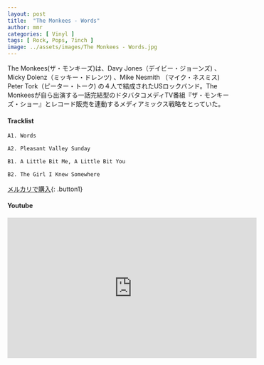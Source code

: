 ```yaml
---
layout: post
title:  "The Monkees - Words"
author: mmr
categories: [ Vinyl ]
tags: [ Rock, Pops, 7inch ]
image: ../assets/images/The Monkees - Words.jpg
---
```


The Monkees(ザ・モンキーズ)は、Davy Jones（デイビー・ジョーンズ) 、Micky Dolenz（ミッキー・ドレンツ) 、Mike Nesmith （マイク・ネスミス) Peter Tork（ピーター・トーク) の４人で結成されたUSロックバンド。The Monkeesが自ら出演する一話完結型のドタバタコメディTV番組『ザ・モンキーズ・ショー』とレコード販売を連動するメディアミックス戦略をとっていた。

#### Tracklist
```md
A1. Words

A2. Pleasant Valley Sunday

B1. A Little Bit Me, A Little Bit You

B2. The Girl I Knew Somewhere
```

[メルカリで購入](https://jp.mercari.com/item/m80412153029?afid=6142608987){: .button1}

#### Youtube
<iframe width="560" height="315" src="https://www.youtube.com/embed/4MhTAFljXKI?si=tPXBkHgcvv5FOUrl" title="YouTube video player" frameborder="0" allow="accelerometer; autoplay; clipboard-write; encrypted-media; gyroscope; picture-in-picture; web-share" referrerpolicy="strict-origin-when-cross-origin" allowfullscreen></iframe>